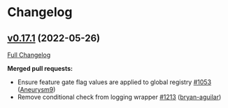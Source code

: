 # Changelog

## [v0.17.1](https://github.com/aws-observability/aws-otel-collector/tree/v0.17.1) (2022-05-26)

[Full Changelog](https://github.com/aws-observability/aws-otel-collector/compare/v0.17.0...v0.17.1)

**Merged pull requests:**

- Ensure feature gate flag values are applied to global registry [\#1053](https://github.com/aws-observability/aws-otel-collector/pull/1053) ([Aneurysm9](https://github.com/Aneurysm9))
- Remove conditional check from logging wrapper [\#1213](https://github.com/aws-observability/aws-otel-collector/pull/1213) ([bryan-aguilar](https://github.com/bryan-aguilar))


